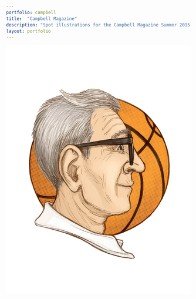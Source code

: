 ```yaml
---
portfolio: campbell
title:  "Campbell Magazine"
description: "Spot illustrations for the Campbell Magazine Summer 2015 cover story, Legendary | Campbell Basketball School -- Michael Jordan & Fred Whitfield and Bones McKinney & Fred McCall"
layout: portfolio
---
```

<div class="row">
    <div class="col-md-12">
    <img src="../../images/campbell2.jpg" class="img-fluid"/>
    </div>
</div>